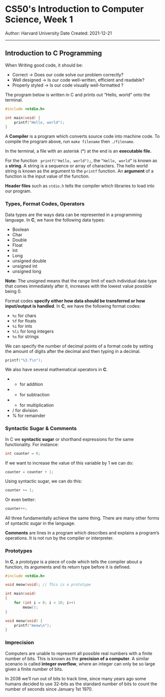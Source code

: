 # CS50's Introduction to Computer Science, Week 1

Author: Harvard University
Date Created: 2021-12-21
- - - 

## Introduction to C Programming

When Writing good code, it should be:
- Correct → Does our code solve our problem correctly?
- Well designed → Is our code well-written, efficient and readable?
- Properly styled → Is our code visually well-formatted ?

The program below is written in C and prints out “Hello, world” onto the terminal.

```c 
#include <stdio.h>

int main(void) {
	printf("Hello, world");
}
```

A **Compiler** is a program which converts source code into machine code. To compile the program above, run `make filename` then `./filename`.

In the terminal, a file with an asterisk (\*) at the end is an **executable file.**

For the function ` printf("Hello, world");`, the `“Hello, world”` is known as a **string**. A string is a sequence or array of characters. The hello world string is known as the argument to the `printf` function. An **argument** of a function is the input  value of the function.

**Header files** such as `stdio.h` tells the compiler which libraries to load into our program.

### Types, Format Codes, Operators
Data types are the ways data can be represented in a programming language. In **C**, we have the following data types:
- Boolean
- Char
- Double
- Float
- Int
- Long
- unsigned double
- unsigned int
- unsigned long

**Note:** The unsigned means that the range limit of each individual data type that comes immediately after it, increases with the lowest value possible being 0.

Format codes **specify either how data should be transferred or how input/output is handled**. In **C**, we have the following format codes:

- `%c` for chars
- `%f` for floats
- `%i` for ints
- `%li` for long integers
- `%s` for strings

 We can specify the number of decimal points of a format code by setting the amount of digits after the decimal and then typing in a decimal.
 
 ```c
printf("%3.f\n");
```
We also have several mathematical operators in **C**.

- + for addition
- - for subtraction
- * for multiplication
- / for division
- % for remainder


### Syntactic Sugar & Comments
In C we **syntactic sugar** or shorthand expressions for the same functionality. For instance:
```c
int counter = 0;
```
If we want to increase the value of this variable by 1 we can do:
```c
counter = counter + 1;
``` 
Using syntactic sugar, we can do this:
```c
counter += 1;
```
Or even better:
```c
counter++;
```
All three fundamentally achieve the same thing. There are many other forms of syntactic sugar in the language.

**Comments** are lines in a program which describes and explains a program’s operations. It is not run by the compiler or interpreter.


### Prototypes
In **C**, a *prototype* is a piece of code which tells the compiler about a function, its arguments and its return type before it is defined.
```c
#include <stdio.h>

void meow(void); // This is a prototype

int main(void) 
{
	for (int i = 0; i < 10; i++)
		meow();
}

void meow(void) {
	printf("meow\n");
}
```
### Imprecision
Computers are unable to represent all possible real numbers with a finite number of bits. This is known as the **precision of a computer**. A similar scenario is called **integer overflow**, where an integer can only be so large given a finite number of bits.

In 2038 we’ll run out of bits to track time, since many years ago some humans decided to use 32-bits as the standard number of bits to count the number of seconds since January 1st 1970.